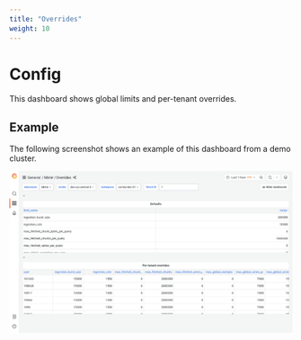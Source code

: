 ```yaml
---
title: "Overrides"
weight: 10
---
```


# Config

This dashboard shows global limits and per-tenant overrides.

## Example

The following screenshot shows an example of this dashboard from a demo cluster.

![Grafana Mimir overrides dashboard](../../../images/dashboards/mimir-overrides.png)
